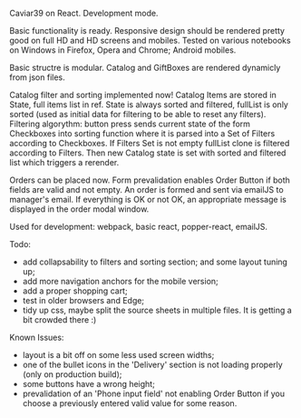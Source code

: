 Caviar39 on React. Development mode.

Basic functionality is ready.
Responsive design should be rendered pretty good on full HD and HD screens
and mobiles. Tested on various notebooks on Windows in Firefox, Opera and Chrome; 
Android mobiles.

Basic structre is modular.
Catalog and GiftBoxes are rendered dynamicly from json files.

Catalog filter and sorting implemented now!
Catalog Items are stored in State, full items list in ref.
State is always sorted and filtered, fullList is only sorted (used as initial data 
for filtering to be able to reset any filters).
Filtering algorythm: 
button press sends current state of the form Checkboxes into sorting function where 
it is parsed into a Set of Filters according to Checkboxes. If Filters Set is not 
empty fullList clone is filtered according to Filters. Then new Catalog state is set 
with sorted and filtered list which triggers a rerender.

Orders can be placed now. Form prevalidation enables Order Button if both fields are
valid and not empty. An order is formed and sent via emailJS to manager's email. If
everything is OK or not OK, an appropriate message is displayed in the order modal 
window.


Used for development: webpack, basic react, popper-react, emailJS.

Todo:
- add collapsability to filters and sorting section;
  and some layout tuning up;
- add more navigation anchors for the mobile version;
- add a proper shopping cart;
- test in older browsers and Edge;
- tidy up css, maybe split the source sheets in multiple files. It is getting a bit 
crowded there :)

Known Issues:
- layout is a bit off on some less used screen widths;
- one of the bullet icons in the 'Delivery' section is not loading properly
  (only on production build);
- some buttons have a wrong height;
- prevalidation of an 'Phone input field' not enabling Order Button if you choose 
  a previously entered valid value for some reason.